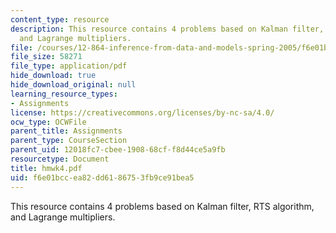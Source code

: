```yaml
---
content_type: resource
description: This resource contains 4 problems based on Kalman filter, RTS algorithm,
  and Lagrange multipliers.
file: /courses/12-864-inference-from-data-and-models-spring-2005/f6e01bccea82dd6186753fb9ce91bea5_hmwk4.pdf
file_size: 58271
file_type: application/pdf
hide_download: true
hide_download_original: null
learning_resource_types:
- Assignments
license: https://creativecommons.org/licenses/by-nc-sa/4.0/
ocw_type: OCWFile
parent_title: Assignments
parent_type: CourseSection
parent_uid: 12018fc7-cbee-1908-68cf-f8d44ce5a9fb
resourcetype: Document
title: hmwk4.pdf
uid: f6e01bcc-ea82-dd61-8675-3fb9ce91bea5
---
```

This resource contains 4 problems based on Kalman filter, RTS algorithm, and Lagrange multipliers.